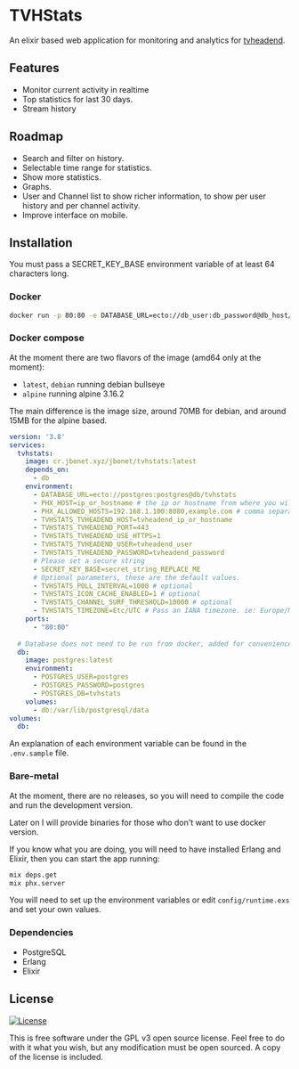 # TVHStats

An elixir based web application for monitoring and analytics for [tvheadend](https://github.com/tvheadend/tvheadend).

## Features

- Monitor current activity in realtime
- Top statistics for last 30 days.
- Stream history

## Roadmap

- Search and filter on history.
- Selectable time range for statistics.
- Show more statistics.
- Graphs.
- User and Channel list to show richer information, to show per user history and per channel activity.
- Improve interface on mobile.

## Installation

You must pass a SECRET_KEY_BASE environment variable of at least 64 characters long.

### Docker

```bash
docker run -p 80:80 -e DATABASE_URL=ecto://db_user:db_password@db_host/db -e SECRET_KEY_BASE=secret_string_REPLACE_ME jbonet4/tvhstats
```

### Docker compose

At the moment there are two flavors of the image (amd64 only at the moment):

- `latest`, `debian` running debian bullseye
- `alpine` running alpine 3.16.2

The main difference is the image size, around 70MB for debian, and around 15MB for the alpine based.


```yaml
version: '3.8'
services:
  tvhstats:
    image: cr.jbonet.xyz/jbonet/tvhstats:latest
    depends_on:
      - db
    environment:
      - DATABASE_URL=ecto://postgres:postgres@db/tvhstats
      - PHX_HOST=ip_or_hostname # the ip or hostname from where you will access the app ie: tvstats.local, 192.168.1.100
      - PHX_ALLOWED_HOSTS=192.168.1.100:8080,example.com # comma separated list of allowed hosts, must include port if different from 443 or 80
      - TVHSTATS_TVHEADEND_HOST=tvheadend_ip_or_hostname
      - TVHSTATS_TVHEADEND_PORT=443
      - TVHSTATS_TVHEADEND_USE_HTTPS=1
      - TVHSTATS_TVHEADEND_USER=tvheadend_user
      - TVHSTATS_TVHEADEND_PASSWORD=tvheadend_password
      # Please set a secure string
      - SECRET_KEY_BASE=secret_string_REPLACE_ME
      # Optional parameters, these are the default values.
      - TVHSTATS_POLL_INTERVAL=1000 # optional
      - TVHSTATS_ICON_CACHE_ENABLED=1 # optional
      - TVHSTATS_CHANNEL_SURF_THRESHOLD=10000 # optional
      - TVHSTATS_TIMEZONE=Etc/UTC # Pass an IANA timezone. ie: Europe/Madrid, America/Los_Angeles
    ports:
      - "80:80"
  
  # Database does not need to be run from docker, added for convenience.
  db:
    image: postgres:latest
    environment:
      - POSTGRES_USER=postgres
      - POSTGRES_PASSWORD=postgres
      - POSTGRES_DB=tvhstats
    volumes:
      - db:/var/lib/postgresql/data
volumes:
  db:
```

An explanation of each environment variable can be found in the `.env.sample` file.

### Bare-metal

At the moment, there are no releases, so you will need to compile the code and run the development version.

Later on I will provide binaries for those who don't want to use docker version.

If you know what you are doing, you will need to have installed Erlang and Elixir, then you can start the app running:

```bash
mix deps.get
mix phx.server
```

You will need to set up the environment variables or edit `config/runtime.exs` and set your own values.

### Dependencies

- PostgreSQL
- Erlang
- Elixir

## License

[![License][badge-license]][License]

[badge-license]: https://img.shields.io/github/license/jbonet/tvhstats?style=flat-square

This is free software under the GPL v3 open source license. Feel free to do with it what you wish,
but any modification must be open sourced. A copy of the license is included.

[License]: https://github.com/jbonet/tvhstats/blob/master/LICENSE
